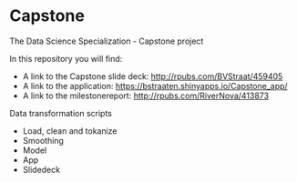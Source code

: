 # Capstone
The Data Science Specialization - Capstone project

In this repository you will find:
- A link to the Capstone slide deck: http://rpubs.com/BVStraat/459405
- A link to the application: https://bstraaten.shinyapps.io/Capstone_app/
- A link to the milestonereport: http://rpubs.com/RiverNova/413873

Data transformation scripts
- Load, clean and tokanize
- Smoothing
- Model
- App
- Slidedeck






